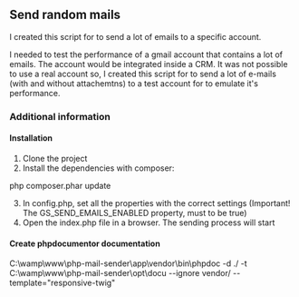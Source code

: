 ## Send random mails

I created this script for to send a lot of emails to a specific account.

I needed to test the performance of a gmail account that contains a lot of emails. The account would be integrated inside a CRM. It was not possible to use a real account so, I created this script for to send a lot of e-mails (with and without attachemtns) to a test account for to emulate it's performance. 



### Additional information

#### Installation

1) Clone the project
2) Install the dependencies with composer:

php composer.phar update

3) In config.php, set all the properties with the correct settings (Important! The GS_SEND_EMAILS_ENABLED property, must to be true)
3) Open the index.php file in a browser. The sending process will start


#### Create phpdocumentor documentation
C:\wamp\www\php-mail-sender\app\vendor\bin\phpdoc -d ./ -t C:\wamp\www\php-mail-sender\opt\docu --ignore vendor/ --template="responsive-twig"